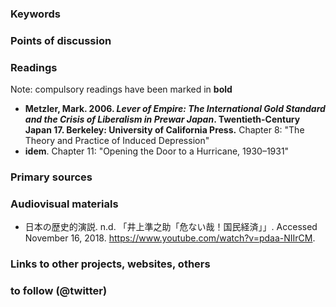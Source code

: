 ### Keywords


### Points of discussion


### Readings
Note: compulsory readings have been marked in **bold**

* **Metzler, Mark. 2006. *Lever of Empire: The International Gold Standard and the Crisis of Liberalism in Prewar Japan*. Twentieth-Century Japan 17. Berkeley: University of California Press.** Chapter 8: "The Theory and Practice of Induced Depression"
* **idem**. Chapter 11: "Opening the Door to a Hurricane, 1930–1931"

### Primary sources


### Audiovisual materials

* 日本の歴史的演説. n.d. 「井上準之助「危ない哉！国民経済」」. Accessed November 16, 2018. https://www.youtube.com/watch?v=pdaa-NIIrCM.

### Links to other projects, websites, others


### to follow (@twitter)




